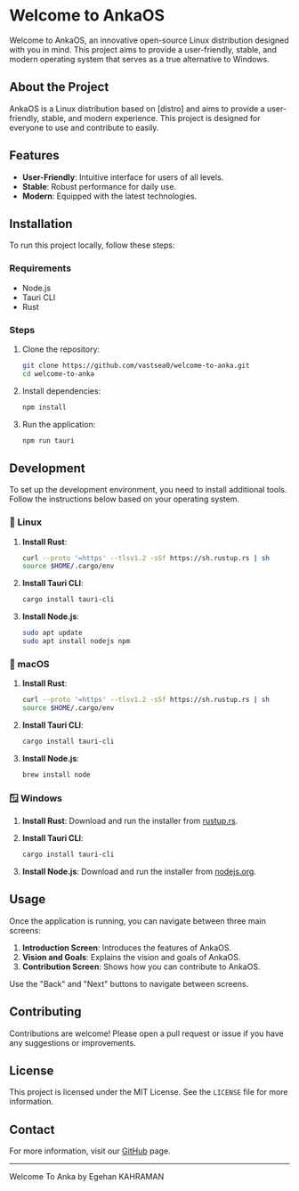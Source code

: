 # Welcome to AnkaOS

Welcome to AnkaOS, an innovative open-source Linux distribution designed with you in mind. This project aims to provide a user-friendly, stable, and modern operating system that serves as a true alternative to Windows.

## About the Project

AnkaOS is a Linux distribution based on [distro] and aims to provide a user-friendly, stable, and modern experience. This project is designed for everyone to use and contribute to easily.

## Features

- **User-Friendly**: Intuitive interface for users of all levels.
- **Stable**: Robust performance for daily use.
- **Modern**: Equipped with the latest technologies.

## Installation

To run this project locally, follow these steps:

### Requirements

- Node.js
- Tauri CLI
- Rust

### Steps

1. Clone the repository:
    ```sh
    git clone https://github.com/vastsea0/welcome-to-anka.git
    cd welcome-to-anka
    ```

2. Install dependencies:
    ```sh
    npm install
    ```

3. Run the application:
    ```sh
    npm run tauri
    ```

## Development

To set up the development environment, you need to install additional tools. Follow the instructions below based on your operating system.

### 🐧 Linux

1. **Install Rust**:
    ```sh
    curl --proto '=https' --tlsv1.2 -sSf https://sh.rustup.rs | sh
    source $HOME/.cargo/env
    ```

2. **Install Tauri CLI**:
    ```sh
    cargo install tauri-cli
    ```

3. **Install Node.js**:
    ```sh
    sudo apt update
    sudo apt install nodejs npm
    ```

### 🍏 macOS

1. **Install Rust**:
    ```sh
    curl --proto '=https' --tlsv1.2 -sSf https://sh.rustup.rs | sh
    source $HOME/.cargo/env
    ```

2. **Install Tauri CLI**:
    ```sh
    cargo install tauri-cli
    ```

3. **Install Node.js**:
    ```sh
    brew install node
    ```

### 🪟 Windows

1. **Install Rust**:
    Download and run the installer from [rustup.rs](https://rustup.rs/).

2. **Install Tauri CLI**:
    ```sh
    cargo install tauri-cli
    ```

3. **Install Node.js**:
    Download and run the installer from [nodejs.org](https://nodejs.org/).

## Usage

Once the application is running, you can navigate between three main screens:

1. **Introduction Screen**: Introduces the features of AnkaOS.
2. **Vision and Goals**: Explains the vision and goals of AnkaOS.
3. **Contribution Screen**: Shows how you can contribute to AnkaOS.

Use the "Back" and "Next" buttons to navigate between screens.

## Contributing

Contributions are welcome! Please open a pull request or issue if you have any suggestions or improvements.

## License

This project is licensed under the MIT License. See the `LICENSE` file for more information.

## Contact

For more information, visit our [GitHub](https://github.com/vastsea0/welcome-to-anka) page.

---

Welcome To Anka by Egehan KAHRAMAN